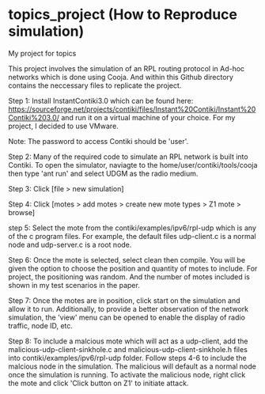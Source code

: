 # topics_project (How to Reproduce simulation)
My project for topics 

This project involves the simulation of an RPL routing protocol in Ad-hoc networks which is done using Cooja. And within this Github directory contains the neccessary files to replicate the project. 

Step 1: Install InstantContiki3.0 which can be found here: https://sourceforge.net/projects/contiki/files/Instant%20Contiki/Instant%20Contiki%203.0/ and run it on a virtual machine of your choice. For my project, I decided to use VMware. 

Note: The password to access Contiki should be 'user'.

Step 2: Many of the required code to simulate an RPL network is built into Contiki. To open the simulator, naviagte to the home/user/contiki/tools/cooja then type 'ant run' and select UDGM as the radio medium.

Step 3: Click [file > new simulation] 

Step 4: Click [motes > add motes > create new mote types > Z1 mote > browse]

step 5: Select the mote from the contiki/examples/ipv6/rpl-udp which is any of the c program files. For example, the default files udp-client.c is a normal node and udp-server.c is a root node.

Step 6: Once the mote is selected, select clean then compile. You will be given the option to choose the position and quantity of motes to include. For project, the positioning was random. And the number of motes included is shown in my test scenarios in the paper. 

Step 7: Once the motes are in position, click start on the simulation and allow it to run. Additionally, to provide a better observation of the network simulation, the 'view' menu can be opened to enable the display of radio traffic, node ID, etc.

Step 8: To include a malcious mote which will act as a udp-client, add the malicious-udp-client-sinkhole.c and malicious-udp-client-sinkhole.h files into contiki/examples/ipv6/rpl-udp folder. Follow steps 4-6 to include the malcious node in the simulation. The malicious will default as a normal node once the simulation is running. To activate the malicious node, right click the mote and click 'Click button on Z1' to initiate attack.


